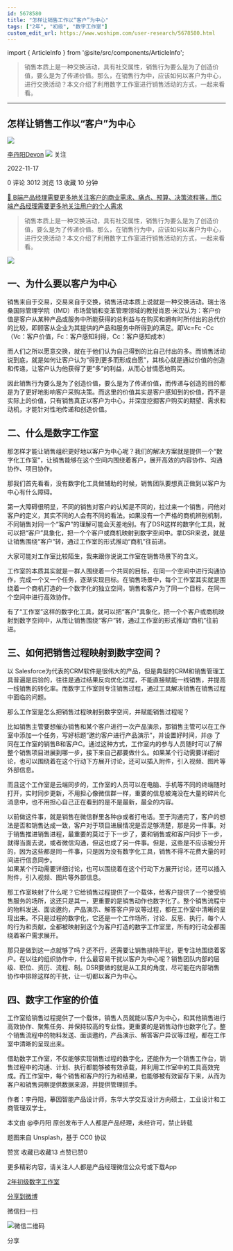 ```yaml
---
id: 5678580
title: "怎样让销售工作以“客户”为中心"
tags: ["2年", "初级", "数字工作室"]
custom_edit_url: https://www.woshipm.com/user-research/5678580.html
---
```

import { ArticleInfo } from '@site/src/components/ArticleInfo';

<ArticleInfo
    author="李丹阳Devon"
    authorLink="https://www.woshipm.com/u/1212475"
    published="2022-11-17"
    views={3012}
    comments={0}
    collects={13}
/>

> 销售本质上是一种交换活动，具有社交属性，销售行为要么是为了创造价值，要么是为了传递价值。那么，在销售行为中，应该如何以客户为中心，进行交换活动？本文介绍了利用数字工作室进行销售活动的方式，一起来看看。

---

## 怎样让销售工作以“客户”为中心

[![](https://image.woshipm.com/wp-files/2021/01/UbqiTjL05R98NiUs7lbh.jpg!/both/72x72)](https://www.woshipm.com/u/1212475)

[李丹阳Devon](https://www.woshipm.com/u/1212475) ![](https://static.woshipm.com/tag/1101_1@2x.png) 关注

2022-11-17

0 评论 3012 浏览 13 收藏 10 分钟

[🔗 B端产品经理需要更多地关注客户的商业需求、痛点、预算、决策流程等，而C端产品经理需要更多地关注用户的个人需求](https://ke.qidianla.com/courses/bcpm)

> 销售本质上是一种交换活动，具有社交属性，销售行为要么是为了创造价值，要么是为了传递价值。那么，在销售行为中，应该如何以客户为中心，进行交换活动？本文介绍了利用数字工作室进行销售活动的方式，一起来看看。

![](https://image.woshipm.com/wp-files/2022/11/RrWsSa3v143j064MnKnT.jpg)

## 一、为什么要以客户为中心

销售来自于交易，交易来自于交换，销售活动本质上说就是一种交换活动。瑞士洛桑国际管理学院（IMD）市场营销和变革管理领域的教授肖恩·米汉认为：客户价值是客户从某种产品或服务中所能获得的总利益与在购买和拥有时所付出的总代价的比较，即顾客从企业为其提供的产品和服务中所得到的满足。即Vc=Fc -Cc（Vc：客户价值，Fc：客户感知利得，Cc：客户感知成本）

而人们之所以愿意交换，就在于他们认为自己得到的比自己付出的多。而销售活动说到底，就是如何让客户认为“得到更多而形成自愿”，其核心就是通过价值的创造和传递，让客户认为他获得了更“多”的利益，从而心甘情愿地购买。

因此销售行为要么是为了创造价值，要么是为了传递价值，而传递与创造的目的都是为了更好地影响客户采购决策。而这里的价值其实是客户感知到的价值，而不是实际上的价值，只有销售真正以客户为中心，并深度挖掘客户购买的期望、需求和动机，才能针对性地传递和创造价值。

## 二、什么是数字工作室

那怎样才能让销售组织更好地以客户为中心呢？我们的解决方案就是提供一个“数字化工作室”，让销售能够在这个空间内围绕着客户，展开高效的内容协作、沟通协作、项目协作。

那我们首先看看，没有数字化工具做辅助的时候，销售团队要想真正做到以客户为中心有什么障碍。

第一大障碍很明显，不同的销售对客户的认知是不同的，拉过来一个销售，问他对客户的定义，其实不同的人会有不同的看法。如果没有一个严格的商机辨别机制，不同销售对同一个“客户”的理解可能会天差地别。有了DSR这样的数字化工具，就可以把“客户”具象化，把一个个客户或商机映射到数字空间中。拿DSR来说，就是让销售围绕“客户”转，通过工作室的形式推动“商机”往前进。

大家可能对工作室比较陌生，我来跟你说说工作室在销售场景下的含义。

工作室的本质其实就是一群人围绕着一个共同的目标，在同一个空间中进行沟通协作，完成一个又一个任务，逐渐实现目标。在销售场景中，每个工作室其实就是围绕着一个商机打造的一个数字化的独立空间，销售和客户为了同一个目标，在同一个空间中进行高效协作。

有了“工作室”这样的数字化工具，就可以把“客户”具象化，把一个个客户或商机映射到数字空间中，从而让销售围绕“客户”转，通过工作室的形式推动“商机”往前进。

## 三、如何把销售过程映射到数字空间？

以 Salesforce为代表的CRM软件是很伟大的产品，但是典型的CRM和销售管理工具普遍是后验的，往往是通过结果反向优化过程，不能直接赋能一线销售，并提高一线销售的转化率。而数字工作室则专注销售过程，通过工具解决销售在销售过程中面临的问题。

那么工作室是怎么把销售过程映射到数字空间，并赋能销售过程呢？

比如销售主管要想催办销售和某个客户进行一次产品演示，那销售主管可以在工作室中添加一个任务，写好标题“邀约客户进行产品演示”，并设置好时间，并@ 了同在工作室的销售B和客户C。通过这种方式，工作室内的参与人员随时可以了解整个销售项目进展到哪一步，接下来自己都要做什么。如果某个行动需要详细讨论，也可以围绕着在这个行动下方展开讨论，还可以插入附件，引入视频、图片等外部信息。

而且这个工作室是云端同步的，工作室的人员可以在电脑、手机等不同的终端随时打开，实时同步更新，不用担心像微信群一样，重要的信息被淹没在大量的碎片化消息中，也不用担心自己正在看到的是不是最新，最全的内容。

以前做这件事，就是销售在微信群里各种@或者打电话。至于沟通完了，客户的想法是否和销售达成一致，客户对于项目进展情况是否足够清楚，那是另一件事。对于销售推进销售进程，最重要的莫过于下一步了，要和销售或和客户同步下一步，就得当面去说，或者微信沟通，但这也成了另一件事。但是，这些是不应该被分开的，因为这些都是同一件事，只是因为没有数字化工具，销售不得不花费大量的时间进行信息同步。  
如果某个行动需要详细讨论，也可以围绕着在这个行动下方展开讨论，还可以插入附件，引入视频、图片等外部信息。

那工作室映射了什么呢？它给销售过程提供了一个载体，给客户提供了一个接受销售服务的场所，这还只是其一，更重要的是销售动作也数字化了。整个销售流程中的物料发送、面谈邀约，产品演示、解答客户异议等过程，都在工作室中清晰的呈现出来。不只是过程的数字化，它还是一个工作场所，讨论、反思、执行，每个人的行为和贡献，全都被映射到这个为客户打造的数字工作室里，所有的行动全都围绕着客户需求展开。

那只是做到这一点就够了吗？还不行，还需要让销售排除干扰，更专注地围绕着客户。在以往的组织协作中，什么最容易干扰以客户为中心呢？销售团队内部的层级、职位、资历、流程、制。DSR要做的就是从工具的角度，尽可能在内部销售协作中排除这样的干扰，让一切都以客户为中心。

## 四、数字工作室的价值

工作室给销售过程提供了一个载体，销售人员就能以客户为中心，和其他销售进行高效协作、聚焦任务、并保持较高的专业性。更重要的是销售动作也数字化了。整个销售流程中的物料发送、面谈邀约，产品演示、解答客户异议等过程，都在工作室中清晰的呈现出来。

借助数字工作室，不仅能够实现销售过程的数字化，还能作为一个销售工作台，销售过程中的沟通、计划、执行都能够被有效承载，并利用工作室中的工具高效完成。而工作室中，每个销售和客户的行为和结果，也能够被有效留存下来，从而为客户和销售洞察提供数据来源，并提供管理抓手。

作者：李丹阳，摹因智能产品设计师，东华大学交互设计方向硕士，工业设计和工商管理双学士。

本文由 @李丹阳 原创发布于人人都是产品经理，未经许可，禁止转载

题图来自 Unsplash，基于 CC0 协议

赞赏 收藏已收藏13 点赞已赞0

更多精彩内容，请关注人人都是产品经理微信公众号或下载App

[2年](https://www.woshipm.com/tag/2%e5%b9%b4)[初级](https://www.woshipm.com/tag/%e5%88%9d%e7%ba%a7)[数字工作室](https://www.woshipm.com/tag/%e6%95%b0%e5%ad%97%e5%b7%a5%e4%bd%9c%e5%ae%a4)

[分享到微博](https://service.weibo.com/share/share.php?appkey=2775287854&title=怎样让销售工作以“客户”为中心&url=https://www.woshipm.com/user-research/5678580.html&pic=https://image.woshipm.com/wp-files/2022/11/RrWsSa3v143j064MnKnT.jpg)

微信扫一扫

![微信二维码](https://api.pwmqr.com/qrcode/create/?url=https://www.woshipm.com/user-research/5678580.html)

分享